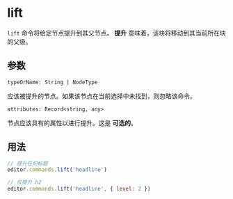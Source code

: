 # lift
`lift` 命令将给定节点提升到其父节点。 **提升** 意味着，该块将移动到其当前所在块的父级。

## 参数
`typeOrName: String | NodeType`

应该被提升的节点。如果该节点在当前选择中未找到，则忽略该命令。

`attributes: Record<string, any>`

节点应该具有的属性以进行提升。这是 **可选的**。

## 用法
```js
// 提升任何标题
editor.commands.lift('headline')

// 仅提升 h2
editor.commands.lift('headline', { level: 2 })
```